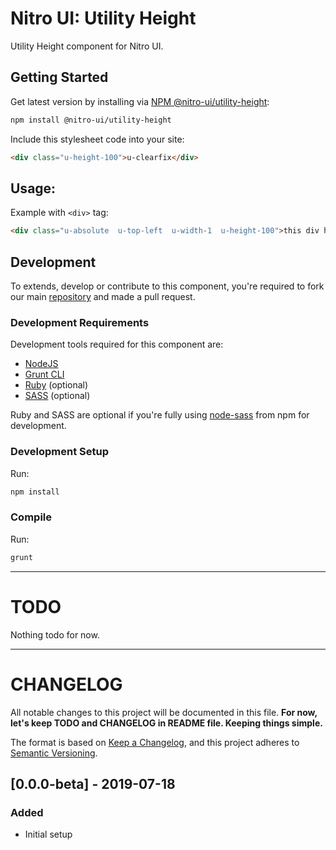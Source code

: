 # Nitro UI: Utility Height

Utility Height component for Nitro UI.

## Getting Started

Get latest version by installing via [NPM @nitro-ui/utility-height](https://www.npmjs.com/package/@nitro-ui/utility-height):

```sh
npm install @nitro-ui/utility-height
```


Include this stylesheet code into your site:

```html
<div class="u-height-100">u-clearfix</div>
```

## Usage:

Example with `<div>` tag:

```html
<div class="u-absolute  u-top-left  u-width-1  u-height-100">this div has height 100%</div>
```

## Development

To extends, develop or contribute to this component, you're required to fork our main [repository](https://github.com/icarasia/nitro-ui) and made a pull request.

### Development Requirements

Development tools required for this component are:

- [NodeJS](https://nodejs.org/en/)
- [Grunt CLI](https://gruntjs.com)
- [Ruby](https://www.ruby-lang.org/en/) (optional)
- [SASS](https://sass-lang.com) (optional)

Ruby and SASS are optional if you're fully using [node-sass](https://github.com/sass/node-sass) from npm for development.

### Development Setup

Run:

```sh
npm install
```

### Compile

Run:

```sh
grunt
```
---

# TODO

Nothing todo for now.

---

# CHANGELOG

All notable changes to this project will be documented in this file. **For now, let's keep TODO and CHANGELOG in README file. Keeping things simple.**

The format is based on [Keep a Changelog](https://keepachangelog.com/en/1.0.0/),
and this project adheres to [Semantic Versioning](https://semver.org/spec/v2.0.0.html).

## [0.0.0-beta] - 2019-07-18
### Added
- Initial setup
